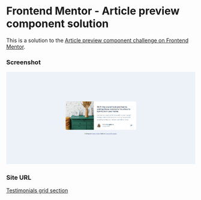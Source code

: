 # Frontend Mentor - Article preview component solution

This is a solution to the [Article preview component challenge on Frontend Mentor](https://www.frontendmentor.io/challenges/article-preview-component-dYBN_pYFT).

### Screenshot

![](images/preview.png)

### Site URL

[Testimonials grid section](https://apocode01-article-preview-component.netlify.app/)